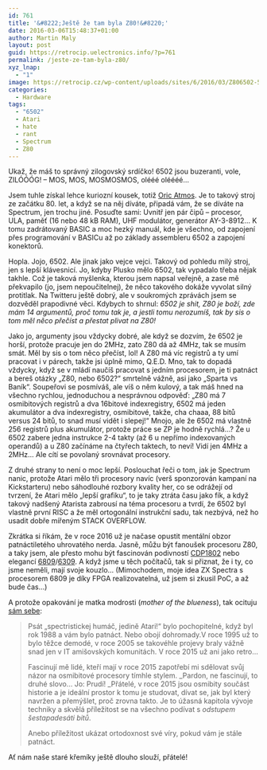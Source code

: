 ```yaml
---
id: 761
title: '&#8222;Ještě že tam byla Z80!&#8220;'
date: 2016-03-06T15:48:37+01:00
author: Martin Maly
layout: post
guid: https://retrocip.uelectronics.info/?p=761
permalink: /jeste-ze-tam-byla-z80/
xyz_lnap:
  - "1"
image: https://retrocip.cz/wp-content/uploads/sites/6/2016/03/Z806502-588x198.jpg
categories:
  - Hardware
tags:
  - "6502"
  - Atari
  - hate
  - rant
  - Spectrum
  - Z80
---
```

Ukaž, že máš to správný zilogovský srdíčko! 6502 jsou buzeranti, vole, ZILÓÓÓG! &#8211; MOS, MOS, MOSMOSMOS, olééé oléééé&#8230;

<!--more-->

Jsem tuhle získal lehce kuriozní kousek, totiž [Oric Atmos](https://www.old-computers.com/museum/computer.asp?c=79). Je to takový stroj ze začátku 80. let, a když se na něj díváte, připadá vám, že se díváte na Spectrum, jen trochu jiné. Posuďte sami: Uvnitř jen pár čipů &#8211; procesor, ULA, paměť (16 nebo 48 kB RAM), UHF modulátor, generátor AY-3-8912&#8230; K tomu zadrátovaný BASIC a moc hezký manuál, kde je všechno, od zapojení přes programování v BASICu až po základy assembleru 6502 a zapojení konektorů.

Hopla. Jojo, 6502. Ale jinak jako vejce vejci. Takový od pohledu milý stroj, jen s lepší klávesnicí. Jo, kdyby Plusko mělo 6502, tak vypadalo třeba nějak takhle. Což je taková myšlenka, kterou jsem napsal veřejně, a zase mě překvapilo (jo, jsem nepoučitelnej), že něco takového dokáže vyvolat silný protitlak. Na Twitteru ještě dobrý, ale v soukromých zprávách jsem se dozvěděl prapodivné věci. Kdybych to shrnul: _6502 je shit, Z80 je boží, zde mám 14 argumentů, proč tomu tak je, a jestli tomu nerozumíš, tak by sis o tom měl něco přečíst a přestat plivat na Z80!_

Jako jo, argumenty jsou vždycky dobré, ale když se dozvím, že 6502 je horší, protože pracuje jen do 2MHz, zato Z80 dá až 4MHz, tak se musím smát. Měl by sis o tom něco přečíst, lol! A Z80 má víc registrů a ty umí pracovat i v párech, takže jsi úplně mimo, Q.E.D. Mno, tak to dopadá vždycky, když se v mládí naučíš pracovat s jedním procesorem, je ti patnáct a bereš otázky &#8222;Z80, nebo 6502?&#8220; smrtelně vážně, asi jako &#8222;Sparta vs Baník&#8220;. Soupeřovi se posmíváš, ale víš o něm kulový, a tak máš hned na všechno rychlou, jednoduchou a nesprávnou odpověď: &#8222;Z80 má 7 osmibitových registrů a dva 16bitové indexregistry, 6502 má jeden akumulátor a dva indexregistry, osmibitové, takže, cha chaaa, 88 bitů versus 24 bitů, to snad musí vidět i slepej!&#8220; Mnojo, ale že 6502 má vlastně 256 registrů plus akumulátor, protože práce se ZP je hodně rychlá&#8230;? Že u 6502 zabere jedna instrukce 2-4 takty (až 6 u nepřímo indexovaných operandů) a u Z80 začínáme na čtyřech taktech, to neví! Vidí jen 4MHz a 2MHz&#8230; Ale cítí se povolaný srovnávat procesory.

Z druhé strany to není o moc lepší. Poslouchat řeči o tom, jak je Spectrum nanic, protože Atari mělo tři procesory navíc (verš sponzorován kampaní na Kickstarteru) nebo sáhodlouhé rozbory kvality her, co se odrážejí od tvrzení, že Atari mělo &#8222;lepší grafiku&#8220;, to je taky ztráta času jako fík, a když takový nadšený Atarista zabrousí na téma procesoru a tvrdí, že 6502 byl vlastně první RISC a že měl ortogonální instrukční sadu, tak nezbývá, než ho usadit dobře mířeným STACK OVERFLOW.

Zkrátka si říkám, že v roce 2016 už je načase opustit mentální obzor patnáctiletého uhrovatého nerda. Jasně, můžu být fanoušek procesoru Z80, a taky jsem, ale přesto mohu být fascinován podivností [CDP1802](https://retrocip.uelectronics.info/cosmac-rca-1802/) nebo elegancí [6809](https://retrocip.uelectronics.info/posledni-krasavec-osmibitove-ery/)/[6309](https://retrocip.uelectronics.info/6309-vse-je-neoficialni/). A když jsme u těch počítačů, tak si přiznat, že i ty, co jsme neměli, mají svoje kouzlo&#8230; (Mimochodem, moje idea ZX Spectra s procesorem 6809 je díky FPGA realizovatelná, už jsem si zkusil PoC, a až bude čas&#8230;)

A protože opakování je matka modrosti (_mother of the blueness_), tak ocituju [sám sebe](https://kcc.misantrop.info/2015/07/05/fanboy/):

> Psát „spectristickej humáč, jedině Atari!“ bylo pochopitelné, když byl rok 1988 a vám bylo patnáct. Nebo obojí dohromady.V roce 1995 už to bylo těžce demodé, v roce 2005 se takovéhle projevy braly vážně snad jen v IT amišovských komunitách. V roce 2015 už ani jako retro…
> 
> Fascinují mě lidé, kteří mají v roce 2015 zapotřebí mi sdělovat svůj názor na osmibitové procesory tímhle stylem. _Pardon, ne fascinují, to druhé slovo… Jo: Prudí! _Přátelé, v roce 2015 jsou osmibity součást historie a je ideální prostor k tomu je studovat, dívat se, jak byl který navržen a přemýšlet, proč zrovna takto. Je to úžasná kapitola vývoje techniky a skvělá příležitost se na všechno podívat s _odstupem šestapadesáti bitů_.
> 
> Anebo příležitost ukázat ortodoxnost své víry, pokud vám je stále patnáct.

Ať nám naše staré křemíky ještě dlouho slouží, přátelé!